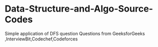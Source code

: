# Data-Structure-and-Algo-Source-Codes
Simple application of DFS question
Questions from GeeksforGeeks ,InterviewBit,Codechef,Codeforces
